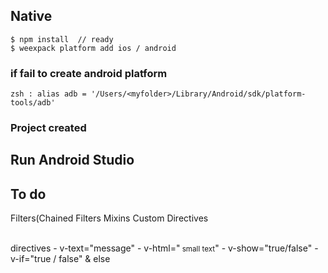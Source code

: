 ## Native

```
$ npm install  // ready
$ weexpack platform add ios / android
```
### if fail to create android platform
```
zsh : alias adb = '/Users/<myfolder>/Library/Android/sdk/platform-tools/adb'
```

### Project created

## Run Android Studio

## To do
Filters(Chained Filters
Mixins
Custom Directives

<br>
directives
- v-text="message"
- v-html="<small> small text</small>"
- v-show="true/false"
- v-if="true / false"  & else


